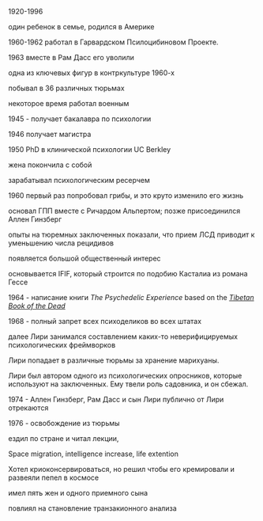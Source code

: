 1920-1996

один ребенок в семье, родился в Америке

1960-1962 работал в Гарвардском Псилоцибиновом Проекте.

1963 вместе в Рам Дасс его уволили 

одна из ключевых фигур в контркультуре 1960-х

побывал в 36 различных тюрьмах

некоторое время работал военным

1945 - получает бакалавра по психологии

1946 получает магистра

1950 PhD в клинической психологии UC Berkley

жена покончила с собой

зарабатывал психологическим ресерчем

1960 первый раз попробовал грибы, и это круто изменило его жизнь

основал ГПП вместе с Ричардом Альпертом; позже присоединился Аллен Гинзберг

опыты на тюремных заключенных показали, что прием ЛСД приводит к уменьшению числа рецидивов

появляется большой общественный интерес

основывается IFIF, который строится по подобию Касталиа из романа Гессе

1964 - написание книги _The Psychedelic Experience_ based on the _[Tibetan Book of the Dead](https://en.wikipedia.org/wiki/Tibetan_Book_of_the_Dead)_

1968 - полный запрет всех психоделиков во всех штатах

далее Лири занимался составлением каких-то неверифицируемых психологических фреймворков

Лири попадает в различные тюрьмы за хранение марихуаны. 

Лири был автором одного из психологических опросников, которые используют на заключенных. Ему твели роль садовника, и он сбежал.

1974 - Аллен Гинзберг, Рам Дасс и сын Лири публично от Лири отрекаются

1976 - освобождение из тюрьмы

ездил по стране и читал лекции,

Space migration, intelligence increase, life extention

Хотел криоконсервироваться, но решил чтобы его кремировали и развеяли пепел в космосе

имел пять жен и одного приемного сына

повлиял на становление транзакионного анализа